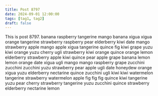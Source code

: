 ```yaml
---
title: Post 8797
date: 2024-09-01 12:00:00
tags: [tag1, tag2]
draft: false
---
```

This is post 8797.
banana
raspberry
tangerine
mango
banana
xigua
xigua
orange
tangerine
strawberry
raspberry
pear
elderberry
kiwi
date
mango
strawberry
apple
mango
apple
xigua
tangerine
quince
fig
kiwi
grape
yuzu
kiwi
orange
yuzu
cherry
ugli
strawberry
kiwi
orange
quince
orange
lemon
elderberry
strawberry
apple
kiwi
quince
pear
apple
grape
banana
lemon
lemon
orange
date
xigua
ugli
mango
mango
raspberry
grape
zucchini
zucchini
zucchini
yuzu
strawberry
pear
apple
ugli
date
honeydew
orange
xigua
yuzu
elderberry
nectarine
quince
zucchini
ugli
kiwi
kiwi
watermelon
tangerine
strawberry
watermelon
apple
fig
fig
fig
quince
kiwi
tangerine
yuzu
pear
cherry
strawberry
tangerine
yuzu
zucchini
quince
strawberry
elderberry
nectarine
lemon
